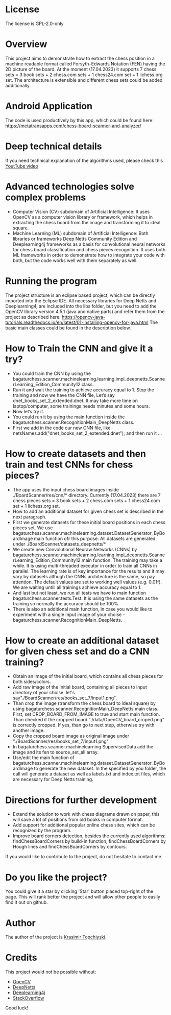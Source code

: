 # License

The license is GPL-2.0-only

# Overview

This project aims to demonstrate how to extract the chess position in a machine readable format called Forsyth–Edwards Notation (FEN) having the 2D picture of the board.
At the moment (17.04.2023) it supports 7 chess sets = 3 book sets + 2 chess.com sets + 1 chess24.com set + 1 lichess.org set.
The architecture is extensible and different chess sets could be added additionally.

# Android Application

The code is used productively by this app, which could be found here: https://metatransapps.com/chess-board-scanner-and-analyzer/

# Deep technical details

If you need technical explanation of the algorithms used, please check this [YoutTube video](https://youtu.be/PS5xAGx89mU)

# Advanced technologies solve complex problems
 - Computer Vision (CV) subdomain of Artificial Intelligence: It uses OpenCV as a computer vision library or framework, which helps in extracting the chess board from the image and transforming it to ideal square.
 - Machine Learning (ML) subdomain of Artificial Intelligence: Both libraries or frameworks Deep Netts Community Edition and Deeplearning4j frameworks as a basis for convolutional neural  networks for chess board classification and chess pieces recognition. It uses both ML frameworks in order to demonstrate how to integrate your code with both, but the code works well with them separately as well.

# Running the program

The project structure is an eclipse based project, which can be directly imported into the Eclipse IDE.
All necessary libraries for Deep Netts and Deeplearning4j are included into the libs folder, but you need to add the OpenCV library version 4.5.1 (java and native parts) and refer them from the project as described here: https://opencv-java-tutorials.readthedocs.io/en/latest/01-installing-opencv-for-java.html
The basic main classes could be found in the description below.

# How to Train the CNN and give it a try?

 - You could train the CNN by using the bagaturchess.scanner.machinelearning.learning.impl_deepnetts.ScannerLearning_Edition_Community12 class.
 - Run it and wait the training to achieve accuracy equal to 1. Stop the training and now we have the CNN file, Let’s say dnet_books_set_2_extended.dnet. It may take more time on laptop/computer, some trainings needs minutes and some hours.
 - Now let’s try it.
 - You could run it by using the main function inside the bagaturchess.scanner.RecognitionMain_DeepNetts class.
 - First we add in the code our new CNN file, like netsNames.add("dnet_books_set_2_extended.dnet"); and then run it ...

# How to create datasets and then train and test CNNs for chess pieces?

 - The app uses the input chess board images inside ./BoardScanner/res/cnn/* directory. Currently (17.04.2023) there are 7 chess pieces sets = 3 book sets + 2 chess.com sets + 1 chess24.com set + 1 lichess.org set.
 - How to add an additional dataset for given chess set is described in the next paragraph.
 - First we generate datasets for these initial board positions in each chess pieces set. We use bagaturchess.scanner.machinelearning.dataset.DatasetGenerator_ByBoardImage main function ofr this purpose. All datasets are generated under ./BoardScanner/datasets_deepnetts/*
 - We create new Convolutional Neuraw Networks (CNNs) by bagaturchess.scanner.machinelearning.learning.impl_deepnetts.ScannerLearning_Edition_Community12 main function. The training may take a while. It is using multi-threaded executor in order to train all CNNs in parallel. The learning rate is of key importance for the results and it may vary by datasets althugh the CNNs architecture is the same, so pay attention. The default values are set to working well values (e.g. 0.01f). We are waiting untill all trainings achieve accuracy equal to 1.
 - And last but not least, we run all tests we have to main function bagaturchess.scanner.tests.Test. It is using the same datasets as the training so normally the accuracy should be 100%.
 - There is also an additional main function, in case you would like to experiment with a single input image of your choise - bagaturchess.scanner.RecognitionMain_DeepNetts.

# How to create an additional dataset for given chess set and do a CNN training?

 - Obtain an image of the initial board, which contains all chess pieces for both sides/colors.
 - Add raw image of the initial board, containing all pieces to input directory of your choise. let's say"./BoardScanner/res/books_set_7/input1.png".
 - Than crop the image (transform the chess board to ideal square) by using bagaturchess.scanner.RecognitionMain_DeepNetts main class. First, set CROP_BOARD_FROM_IMAGE to true and start main function. Than checked if the cropped board "./data/OpenCV_board_croped.png" is correctly cropped. If yes, than go to next step, otherwise try with another image.
 - Copy the cropped board image as original image under "./BoardScanner/res/books_set_7/input1.png"
 - In bagaturchess.scanner.machinelearning.SupervisedData add the image and its fen to source_set_all array.
 - Use/edit the main function of bagaturchess.scanner.machinelearning.dataset.DatasetGenerator_ByBoardImage to generate the new dataset. In the specified by you folder, the call will generate a dataset as well as labels.txt and index.txt files, which are necessary for Deep Netts training.

# Directions for further development
  -  Extend the solution to work with chess diagrams drawn on paper, this will save a lot of positions from old books in computer format.
  -  Add support for additional popular online chess sites, which can be recognized by the program.
  -  Improve board corners detection, besides the currently used algorithms: findChessBoardCorners by build-in function, findChessBoardCorners by Hough lines and findChessBoardCorners by contours.

If you would like to contribute to the project, do not hesitate to contact me.

# Do you like the project?

You could give it a star by clicking 'Star' button placed top-right of the page.
This will rank better the project and will allow other people to easily find it out on github.

# Author

The author of the project is <a href="https://www.linkedin.com/in/topchiyski/">Krasimir Topchiyski</a>.

# Credits

This project would not be possible without:
  -  [OpenCV](https://opencv.org/)
  -  [DeepNetts](https://www.deepnetts.com/)
  -  [Deeplearning4j](https://deeplearning4j.org/)
  -  [StackOverflow](https://stackoverflow.com/)

Good luck!

